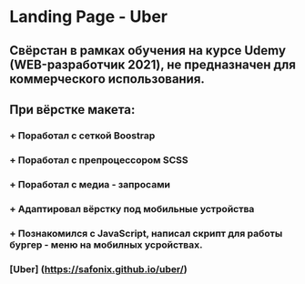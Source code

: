 
# Landing Page - Uber

## Свёрстан в рамках обучения на курсе Udemy (WEB-разработчик 2021), не предназначен для коммерческого использования.
## При вёрстке макета: 
  ### + Поработал с сеткой Boostrap
  ### + Поработал с препроцессором SCSS
  ### + Поработал с медиа - запросами
  ### + Адаптировал вёрстку под мобильные устройства
  ### + Познакомился с JavaScript, написал скрипт для работы бургер - меню на мобилных усройствах.
### [Uber] (https://safonix.github.io/uber/)
